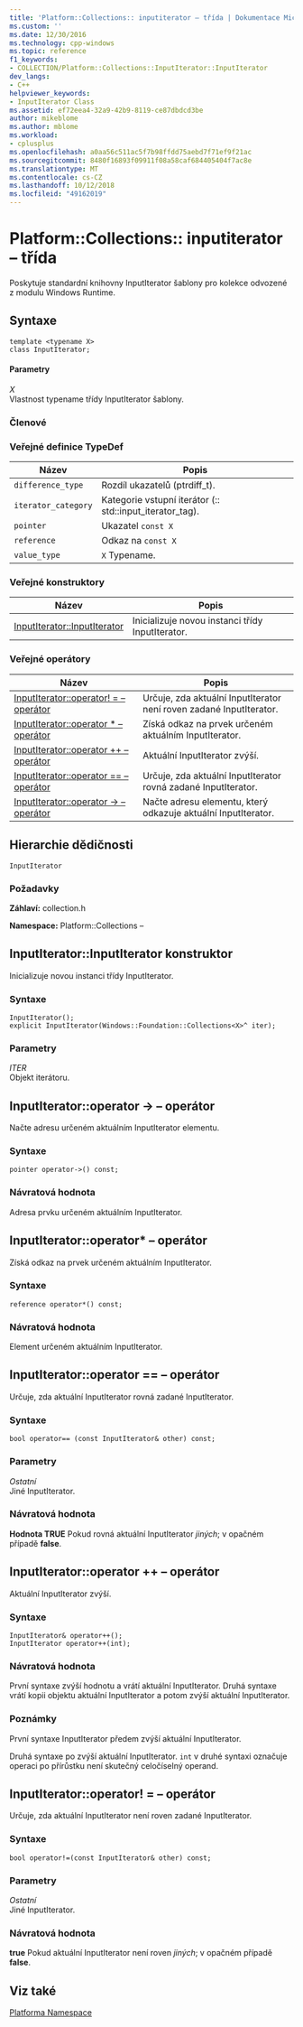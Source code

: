 ```yaml
---
title: 'Platform::Collections:: inputiterator – třída | Dokumentace Microsoftu'
ms.custom: ''
ms.date: 12/30/2016
ms.technology: cpp-windows
ms.topic: reference
f1_keywords:
- COLLECTION/Platform::Collections::InputIterator::InputIterator
dev_langs:
- C++
helpviewer_keywords:
- InputIterator Class
ms.assetid: ef72eea4-32a9-42b9-8119-ce87dbdcd3be
author: mikeblome
ms.author: mblome
ms.workload:
- cplusplus
ms.openlocfilehash: a0aa56c511ac5f7b98ffdd75aebd7f71ef9f21ac
ms.sourcegitcommit: 8480f16893f09911f08a58caf684405404f7ac8e
ms.translationtype: MT
ms.contentlocale: cs-CZ
ms.lasthandoff: 10/12/2018
ms.locfileid: "49162019"
---
```

# <a name="platformcollectionsinputiterator-class"></a>Platform::Collections:: inputiterator – třída

Poskytuje standardní knihovny InputIterator šablony pro kolekce odvozené z modulu Windows Runtime.

## <a name="syntax"></a>Syntaxe

```
template <typename X>
class InputIterator;
```

#### <a name="parameters"></a>Parametry

*X*<br/>
Vlastnost typename třídy InputIterator šablony.

### <a name="members"></a>Členové

### <a name="public-typedefs"></a>Veřejné definice TypeDef

|Název|Popis|
|----------|-----------------|
|`difference_type`|Rozdíl ukazatelů (ptrdiff_t).|
|`iterator_category`|Kategorie vstupní iterátor (:: std::input_iterator_tag).|
|`pointer`|Ukazatel `const X`|
|`reference`|Odkaz na `const X`|
|`value_type`|`X` Typename.|

### <a name="public-constructors"></a>Veřejné konstruktory

|Název|Popis|
|----------|-----------------|
|[InputIterator::InputIterator](#ctor)|Inicializuje novou instanci třídy InputIterator.|

### <a name="public-operators"></a>Veřejné operátory

|Název|Popis|
|----------|-----------------|
|[InputIterator::operator! = – operátor](#operator-inequality)|Určuje, zda aktuální InputIterator není roven zadané InputIterator.|
|[InputIterator::operator * – operátor](#operator-decrement)|Získá odkaz na prvek určeném aktuálním InputIterator.|
|[InputIterator::operator ++ – operátor](#operator-increment)|Aktuální InputIterator zvýší.|
|[InputIterator::operator == – operátor](#operator-equality)|Určuje, zda aktuální InputIterator rovná zadané InputIterator.|
|[InputIterator::operator -> – operátor](#operator-arrow)|Načte adresu elementu, který odkazuje aktuální InputIterator.|

## <a name="inheritance-hierarchy"></a>Hierarchie dědičnosti

`InputIterator`

### <a name="requirements"></a>Požadavky

**Záhlaví:** collection.h

**Namespace:** Platform::Collections –

## <a name="ctor"></a>  InputIterator::InputIterator konstruktor

Inicializuje novou instanci třídy InputIterator.

### <a name="syntax"></a>Syntaxe

```
InputIterator();
explicit InputIterator(Windows::Foundation::Collections<X>^ iter);
```

### <a name="parameters"></a>Parametry

*ITER*<br/>
Objekt iterátoru.

## <a name="operator-arrow"></a>  InputIterator::operator -&gt; – operátor

Načte adresu určeném aktuálním InputIterator elementu.

### <a name="syntax"></a>Syntaxe

```
pointer operator->() const;
```

### <a name="return-value"></a>Návratová hodnota

Adresa prvku určeném aktuálním InputIterator.

## <a name="operator-dereference"></a>  InputIterator::operator\* – operátor

Získá odkaz na prvek určeném aktuálním InputIterator.

### <a name="syntax"></a>Syntaxe

```
reference operator*() const;
```

### <a name="return-value"></a>Návratová hodnota

Element určeném aktuálním InputIterator.

## <a name="operator-equality"></a>  InputIterator::operator == – operátor

Určuje, zda aktuální InputIterator rovná zadané InputIterator.

### <a name="syntax"></a>Syntaxe

```
bool operator== (const InputIterator& other) const;
```

### <a name="parameters"></a>Parametry

*Ostatní*<br/>
Jiné InputIterator.

### <a name="return-value"></a>Návratová hodnota

**Hodnota TRUE** Pokud rovná aktuální InputIterator *jiných*; v opačném případě **false**.

## <a name="operator-increment"></a>  InputIterator::operator ++ – operátor

Aktuální InputIterator zvýší.

### <a name="syntax"></a>Syntaxe

```
InputIterator& operator++();
InputIterator operator++(int);
```

### <a name="return-value"></a>Návratová hodnota

První syntaxe zvýší hodnotu a vrátí aktuální InputIterator. Druhá syntaxe vrátí kopii objektu aktuální InputIterator a potom zvýší aktuální InputIterator.

### <a name="remarks"></a>Poznámky

První syntaxe InputIterator předem zvýší aktuální InputIterator.

Druhá syntaxe po zvýší aktuální InputIterator. `int` v druhé syntaxi označuje operaci po přírůstku není skutečný celočíselný operand.

## <a name="operator-inequality"></a>  InputIterator::operator! = – operátor

Určuje, zda aktuální InputIterator není roven zadané InputIterator.

### <a name="syntax"></a>Syntaxe

```
bool operator!=(const InputIterator& other) const;
```

### <a name="parameters"></a>Parametry

*Ostatní*<br/>
Jiné InputIterator.

### <a name="return-value"></a>Návratová hodnota

**true** Pokud aktuální InputIterator není roven *jiných*; v opačném případě **false**.

## <a name="see-also"></a>Viz také

[Platforma Namespace](platform-namespace-c-cx.md)